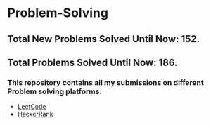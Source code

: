 # Problem-Solving
## Total New Problems Solved Until Now: 152.
## Total Problems Solved Until Now: 186.
### This repository contains all my submissions on different Problem solving platforms.
  * [LeetCode](https://leetcode.com/HMarsafy/)
  * [HackerRank](https://www.hackerrank.com/hassan_marsafy)
  
